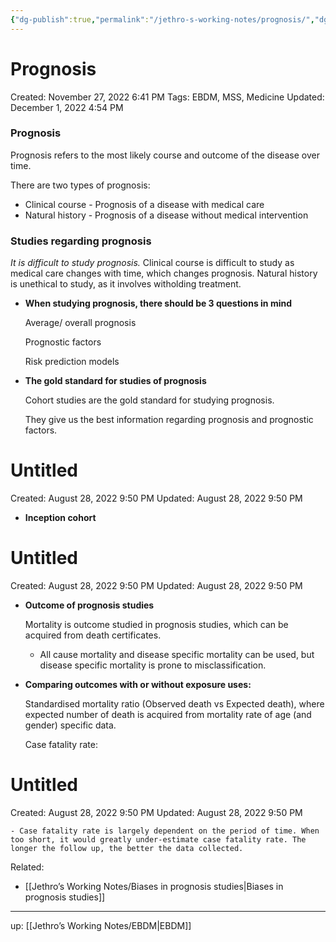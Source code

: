 ```yaml
---
{"dg-publish":true,"permalink":"/jethro-s-working-notes/prognosis/","dgPassFrontmatter":true}
---
```



# Prognosis

Created: November 27, 2022 6:41 PM
Tags: EBDM, MSS, Medicine
Updated: December 1, 2022 4:54 PM

### Prognosis

Prognosis refers to the most likely course and outcome of the disease over time.

There are two types of prognosis:

- Clinical course - Prognosis of a disease with medical care
- Natural history - Prognosis of a disease without medical intervention

### Studies regarding prognosis

*It is difficult to study prognosis.* Clinical course is difficult to study as medical care changes with time, which changes prognosis. Natural history is unethical to study, as it involves witholding treatment.

- **When studying prognosis, there should be 3 questions in mind**
    
    Average/ overall prognosis
    
    Prognostic factors
    
    Risk prediction models
    
- ******************The gold standard for studies of prognosis******************
    
    Cohort studies are the gold standard for studying prognosis.
    
    They give us the best information regarding prognosis and prognostic factors.
    
    
<div class="transclusion internal-embed is-loaded"><div class="markdown-embed">





# Untitled

Created: August 28, 2022 9:50 PM
Updated: August 28, 2022 9:50 PM

</div></div>

    
- ********************************Inception cohort********************************
    
    
<div class="transclusion internal-embed is-loaded"><div class="markdown-embed">





# Untitled

Created: August 28, 2022 9:50 PM
Updated: August 28, 2022 9:50 PM

</div></div>

    
- ********************************************************Outcome of prognosis studies********************************************************
    
    Mortality is outcome studied in prognosis studies, which can be acquired from death certificates.
    
    - All cause mortality and disease specific mortality can be used, but disease specific mortality is prone to misclassification.
- ********************************************************Comparing outcomes with or without exposure uses:********************************************************
    
    Standardised mortality ratio (Observed death vs Expected death), where expected number of death is acquired from mortality rate of age (and gender) specific data.
    
    Case fatality rate:
    
    
<div class="transclusion internal-embed is-loaded"><div class="markdown-embed">





# Untitled

Created: August 28, 2022 9:50 PM
Updated: August 28, 2022 9:50 PM

</div></div>

    
    - Case fatality rate is largely dependent on the period of time. When too short, it would greatly under-estimate case fatality rate. The longer the follow up, the better the data collected.

Related:

- [[Jethro’s Working Notes/Biases in prognosis studies\|Biases in prognosis studies]]

---

up: [[Jethro’s Working Notes/EBDM\|EBDM]]